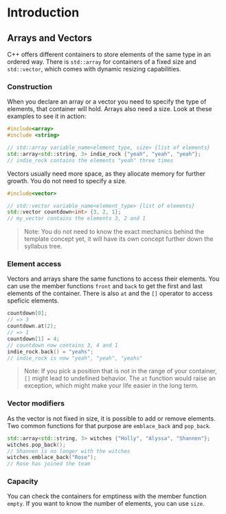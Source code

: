 # Introduction

## Arrays and Vectors

C++ offers different containers to store elements of the same type in an ordered way.
There is `std::array` for containers of a fixed size and `std::vector`, which comes with dynamic resizing capabilities.

### Construction

When you declare an array or a vector you need to specify the type of elements, that container will hold.
Arrays also need a size.
Look at these examples to see it in action:

```cpp
#include<array>
#include <string>

// std::array variable_name<element_type, size> {list of elements}
std::array<std::string, 3> indie_rock {"yeah", "yeah", "yeah"};
// indie_rock contains the elements "yeah" three times
```

Vectors usually need more space, as they allocate memory for further growth.
You do not need to specify a size.

```cpp
#include<vector>

// std::vector variable_name<element_type> {list of elements}
std::vector countdown<int> {3, 2, 1};
// my_vector contains the elements 3, 2 and 1
```

> Note: You do not need to know the exact mechanics behind the template concept yet, it will have its own concept further down the syllabus tree.

### Element access

Vectors and arrays share the same functions to access their elements.
You can use the member functions `front` and `back` to get the first and last elements of the container.
There is also `at` and the `[]` operator to access speficic elements.

```cpp
countdown[0];
// => 3
countdown.at(2);
// => 1
countdown[1] = 4;
// countdown now contains 3, 4 and 1
indie_rock.back() = "yeahs"; 
// indie_rock is now "yeah", "yeah", "yeahs"
```

> Note: If you pick a position that is not in the range of your container, `[]` might lead to undefined behavior.
> The `at` function would raise an exception, which might make your life easier in the long term.

### Vector modifiers

As the vector is not fixed in size, it is possible to add or remove elements. Two common functions for that purpose are `emblace_back` and `pop_back`.

```cpp
std::array<std::string, 3> witches {"Holly", "Alyssa", "Shannen"};
witches.pop_back(); 
// Shannen is no longer with the witches
witches.emblace_back("Rose");
// Rose has joined the team
```

### Capacity

You can check the containers for emptiness with the member function `empty`.
If you want to know the number of elements, you can use `size`.
